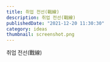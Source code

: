 ```yaml
---
title: 취업 전선(戰線)
description: 취업 전선(戰線)
publishedDate: "2021-12-20 11:30:30"
category: ideas
thumbnail: screenshot.png
---
```


취업 전선(戰線)

